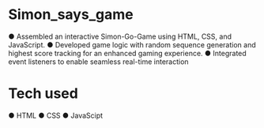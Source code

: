 # Simon_says_game
● Assembled an interactive Simon-Go-Game using HTML, CSS, and JavaScript. 
● Developed game logic with random sequence generation and highest score tracking for an enhanced gaming   experience.
● Integrated event listeners to enable seamless real-time interaction

# Tech used 
● HTML
● CSS
● JavaScipt
